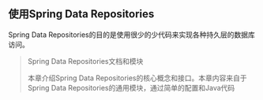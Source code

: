 ##  使用Spring Data Repositories

Spring Data Repositories的目的是使用很少的少代码来实现各种持久层的数据库访问。

> Spring Data Repositories文档和模块
>
> 本章介绍Spring Data Repositories的核心概念和接口。本章内容来自于Spring Data Repositories的通用模块，通过简单的配置和Java代码
